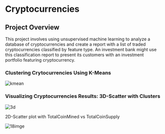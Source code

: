 # Cryptocurrencies

## Project Overview 

This project involves using unsupervised machine learning to analyze a database of cryptocurrencies and create a report with a list of traded cryptocurrencies classified by feature type. An investment bank might use this classification report to present its customers with an investment portfolio featuring cryptocurrency.






### Clustering Crytocurrencies Using K-Means
![kmean](https://user-images.githubusercontent.com/58860105/146703258-c5535c78-120c-48cd-9200-d3d4b082bf86.PNG)


### Visualizing Cryptocurrencies Results: 3D-Scatter with Clusters

![3d](https://user-images.githubusercontent.com/58860105/146703129-f10baf32-1230-44e3-b467-b82b5dd918e6.PNG)


2D-Scatter plot with TotalCoinMined vs TotalCoinSupply

![18imge](https://user-images.githubusercontent.com/58860105/146702964-b0f1cb55-c17d-4661-8b80-ad6a11bc96c5.PNG)
